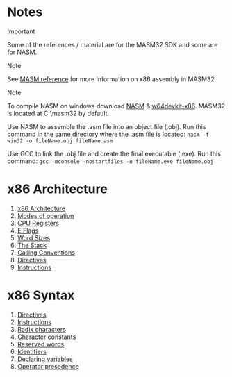 # Notes
> [!IMPORTANT]
> Some of the references / material are for the MASM32 SDK and some are for NASM.

> [!NOTE]
> See [MASM reference](https://learn.microsoft.com/en-us/cpp/assembler/masm/microsoft-macro-assembler-reference?view=msvc-170) for more information on x86 assembly in MASM32.


> [!NOTE]
> To compile NASM on windows download [NASM](https://www.nasm.us/) & [w64devkit-x86](https://github.com/skeeto/w64devkit/releases/tag/v2.0.0). MASM32 is located at C:\masm32 by default.
> 
> Use NASM to assemble the .asm file into an object file (.obj). Run this command in the same directory where the .asm file is located:
> ```nasm -f win32 -o fileName.obj fileName.asm```
>
> Use GCC to link the .obj file and create the final executable (.exe). Run this command:
> ```gcc -mconsole -nostartfiles -o fileName.exe fileName.obj```


# x86 Architecture
1. [x86 Architecture](/Info/Architecture.md)
2. [Modes of operation](/Info/Operating_Modes.md)
3. [CPU Registers](/Info/CPU_Registers.md)
4. [E Flags](/Info/E_Flags.md)
5. [Word Sizes](/Info/Sizes.md)
6. [The Stack](/Info/Call_Stack.md)
7. [Calling Conventions](/Info/Calling_Conventions.md)
8. [Directives](/Info/Directives.md)
9. [Instructions](/Info/Instructions.md)

# x86 Syntax
1. [Directives](/Info/Directives.md)
2. [Instructions](/Info/Instructions.md)
3. [Radix characters](/Info/Radix_Chars.md)
4. [Character constants](/Info/Character_Constants.md)
5. [Reserved words](/Info/Reserved_words.md)
6. [Identifiers](/Info/Identifiers.md)
7. [Declaring variables](/Info/Declaring_Variables.md)
8. [Operator presedence](/Info/Operator_Presedence.md)
